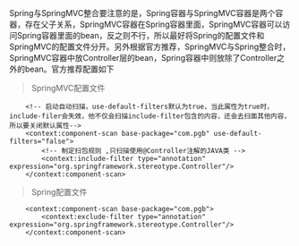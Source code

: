 
Spring与SpringMVC整合要注意的是，Spring容器与SpringMVC容器是两个容器，存在父子关系，SpringMVC容器在Spring容器里面，SpringMVC容器可以访问Spring容器里面的bean，反之则不行，所以最好将Spring的配置文件和SpringMVC的配置文件分开。另外根据官方推荐，SpringMVC与Spring整合时，SpringMVC容器中放Controller层的bean，Spring容器中则放除了Controller之外的bean。官方推荐配置如下
> SpringMVC配置文件

        <!-- 启动自动扫描，use-default-filters默认为true，当此属性为true时，include-filer会失效，他不仅会扫描include-filter包含的内容，还会去扫面其他内容，所以要关闭默认属性-->
        <context:component-scan base-package="com.pgb" use-default-filters="false">
            <!-- 制定扫包规则 ,只扫描使用@Controller注解的JAVA类 -->
            <context:include-filter type="annotation" expression="org.springframework.stereotype.Controller"/>
        </context:component-scan>

> Spring配置文件

        <context:component-scan base-package="com.pgb">
		    <context:exclude-filter type="annotation" expression="org.springframework.stereotype.Controller"/>
	    </context:component-scan>
